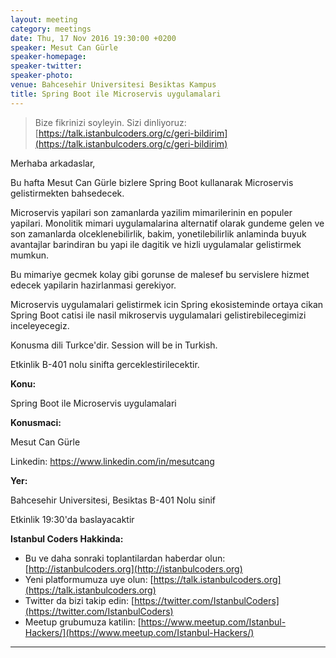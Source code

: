 ```yaml
---
layout: meeting
category: meetings
date: Thu, 17 Nov 2016 19:30:00 +0200
speaker: Mesut Can Gürle
speaker-homepage:
speaker-twitter:
speaker-photo:
venue: Bahcesehir Universitesi Besiktas Kampus
title: Spring Boot ile Microservis uygulamalari
---
```


> Bize fikrinizi soyleyin. Sizi dinliyoruz: [https://talk.istanbulcoders.org/c/geri-bildirim](https://talk.istanbulcoders.org/c/geri-bildirim)

Merhaba arkadaslar,

Bu hafta Mesut Can Gürle bizlere Spring Boot kullanarak Microservis gelistirmekten bahsedecek.

Microservis yapilari son zamanlarda yazilim mimarilerinin en populer yapilari. Monolitik mimari uygulamalarina alternatif olarak gundeme gelen ve son zamanlarda olceklenebilirlik, bakim, yonetilebilirlik anlaminda buyuk avantajlar barindiran bu yapi ile dagitik ve hizli uygulamalar gelistirmek mumkun.

Bu mimariye gecmek kolay gibi gorunse de malesef bu servislere hizmet edecek yapilarin hazirlanmasi gerekiyor.

Microservis uygulamalari gelistirmek icin Spring ekosisteminde ortaya cikan Spring Boot catisi ile nasil mikroservis uygulamalari gelistirebilecegimizi inceleyecegiz.

Konusma dili Turkce'dir. Session will be in Turkish.

Etkinlik B-401 nolu sinifta gerceklestirilecektir.

**Konu:**

Spring Boot ile Microservis uygulamalari

**Konusmaci:**

Mesut Can Gürle

Linkedin: https://www.linkedin.com/in/mesutcang

**Yer:**

Bahcesehir Universitesi, Besiktas B-401 Nolu sinif

Etkinlik 19:30'da baslayacaktir

**Istanbul Coders Hakkinda:**

- Bu ve daha sonraki toplantilardan haberdar olun: [http://istanbulcoders.org](http://istanbulcoders.org)
- Yeni platformumuza uye olun: [https://talk.istanbulcoders.org](https://talk.istanbulcoders.org)
- Twitter da bizi takip edin: [https://twitter.com/IstanbulCoders](https://twitter.com/IstanbulCoders)
- Meetup grubumuza katilin: [https://www.meetup.com/Istanbul-Hackers/](https://www.meetup.com/Istanbul-Hackers/)

----
